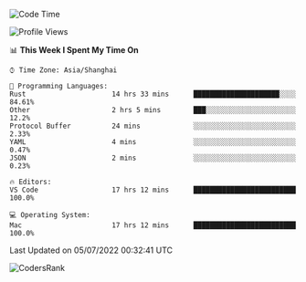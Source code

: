 <!--START_SECTION:waka-->
![Code Time](http://img.shields.io/badge/Code%20Time-1%2C457%20hrs%2057%20mins-blue)

![Profile Views](http://img.shields.io/badge/Profile%20Views-29-blue)

📊 **This Week I Spent My Time On** 

```text
⌚︎ Time Zone: Asia/Shanghai

💬 Programming Languages: 
Rust                     14 hrs 33 mins      █████████████████████░░░░   84.61% 
Other                    2 hrs 5 mins        ███░░░░░░░░░░░░░░░░░░░░░░   12.2% 
Protocol Buffer          24 mins             ░░░░░░░░░░░░░░░░░░░░░░░░░   2.33% 
YAML                     4 mins              ░░░░░░░░░░░░░░░░░░░░░░░░░   0.47% 
JSON                     2 mins              ░░░░░░░░░░░░░░░░░░░░░░░░░   0.23%

🔥 Editors: 
VS Code                  17 hrs 12 mins      █████████████████████████   100.0%

💻 Operating System: 
Mac                      17 hrs 12 mins      █████████████████████████   100.0%

```


 Last Updated on 05/07/2022 00:32:41 UTC
<!--END_SECTION:waka-->

![CodersRank](https://cr-skills-chart-widget.azurewebsites.net/api/api?username=BugenZhao&padding=16&tooltip=true&branding=false&sort-by-score=true&skills=Rust%2C%20Swift%2C%20C%2C%20TypeScript%2C%20Java%2C%20Go%2C%20Dart%2C%20C%2B%2B%2C%20Python%2C%20Assembly%2C%20Shell%2C%20Kotlin)
